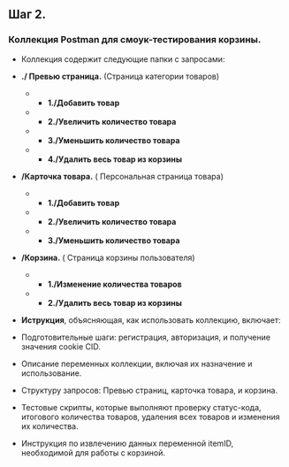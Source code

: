 ## Шаг 2.
### Коллекция Postman для смоук-тестирования корзины.
- Коллекция содержит следующие папки с запросами:
- **./ Превью страница.** (Страница категории товаров)
  - - **1./Добавить товар**
  - - **2./Увеличить количество товара**
  - - **3./Уменьшить количество товара**
  - - **4./Удалить весь товар из корзины**
          
- **/Карточка товара.** ( Персональная страница товара)
  - - **1./Добавить товар**
  - - **2./Увеличить количество товара**
  - - **3./Уменьшить количество товара**

- **/Корзина.** ( Страница корзины пользователя)
  - - **1./Изменение количества товаров**
  - - **2./Удалить весь товар из корзины**
  
- **Иструкция**, объясняющая, как использовать коллекцию, включает:
- Подготовительные шаги: регистрация, авторизация, и получение значения cookie CID.
- Описание переменных коллекции, включая их назначение и использование.
- Структуру запросов: Превью страниц, карточка товара, и корзина.
- Тестовые скрипты, которые выполняют проверку статус-кода, итогового количества товаров, удаления всех товаров и изменения их количества.
- Инструкция по извлечению данных переменной itemID, необходимой для работы с корзиной.
